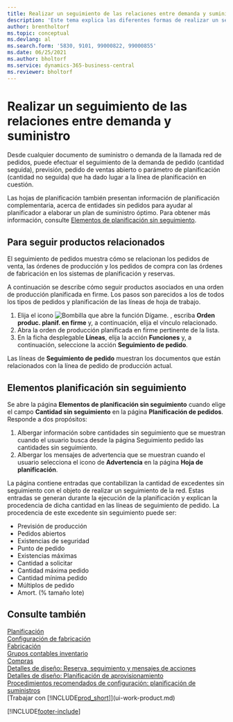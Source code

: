```yaml
---
title: Realizar un seguimiento de las relaciones entre demanda y suministro
description: 'Este tema explica las diferentes formas de realizar un seguimiento de las relaciones entre la oferta y la demanda, como el seguimiento de elementos vinculados y el tratamiento de elementos de planificación sin seguimiento.'
author: brentholtorf
ms.topic: conceptual
ms.devlang: al
ms.search.form: '5830, 9101, 99000822, 99000855'
ms.date: 06/25/2021
ms.author: bholtorf
ms.service: dynamics-365-business-central
ms.reviewer: bholtorf
---
```

# <a name="track-relations-between-demand-and-supply"></a>Realizar un seguimiento de las relaciones entre demanda y suministro

Desde cualquier documento de suministro o demanda de la llamada red de pedidos, puede efectuar el seguimiento de la demanda de pedido (cantidad seguida), previsión, pedido de ventas abierto o parámetro de planificación (cantidad no seguida) que ha dado lugar a la línea de planificación en cuestión.

Las hojas de planificación también presentan información de planificación complementaria, acerca de entidades sin pedidos para ayudar al planificador a elaborar un plan de suministro óptimo. Para obtener más información, consulte [Elementos de planificación sin seguimiento](production-how-track-demand-supply.md#untracked-planning-elements).

## <a name="to-track-linked-items"></a>Para seguir productos relacionados
El seguimiento de pedidos muestra cómo se relacionan los pedidos de venta, las órdenes de producción y los pedidos de compra con las órdenes de fabricación en los sistemas de planificación y reservas.

A continuación se describe cómo seguir productos asociados en una orden de producción planificada en firme. Los pasos son parecidos a los de todos los tipos de pedidos y planificación de las líneas de hoja de trabajo.

1. Elija el icono ![Bombilla que abre la función Dígame.](media/ui-search/search_small.png "Dígame qué desea hacer") , escriba **Orden produc. planif. en firme** y, a continuación, elija el vínculo relacionado.
2. Abra la orden de producción planificada en firme pertinente de la lista.
3. En la ficha desplegable **Líneas**, elija la acción **Funciones** y, a continuación, seleccione la acción **Seguimiento de pedido**.

Las líneas de **Seguimiento de pedido** muestran los documentos que están relacionados con la línea de pedido de producción actual.

## <a name="untracked-planning-elements"></a>Elementos planificación sin seguimiento
Se abre la página **Elementos de planificación sin seguimiento** cuando elige el campo **Cantidad sin seguimiento** en la página **Planificación de pedidos**. Responde a dos propósitos:

1. Albergar información sobre cantidades sin seguimiento que se muestran cuando el usuario busca desde la página Seguimiento pedido las cantidades sin seguimiento.
2. Albergar los mensajes de advertencia que se muestran cuando el usuario selecciona el icono de **Advertencia** en la página **Hoja de planificación**.

La página contiene entradas que contabilizan la cantidad de excedentes sin seguimiento con el objeto de realizar un seguimiento de la red. Estas entradas se generan durante la ejecución de la planificación y explican la procedencia de dicha cantidad en las líneas de seguimiento de pedido. La procedencia de este excedente sin seguimiento puede ser:

- Previsión de producción
- Pedidos abiertos
- Existencias de seguridad
- Punto de pedido
- Existencias máximas
- Cantidad a solicitar
- Cantidad máxima pedido
- Cantidad mínima pedido
- Múltiplos de pedido
- Amort. (% tamaño lote)

## <a name="see-also"></a>Consulte también
[Planificación](production-planning.md)   
[Configuración de fabricación](production-configure-production-processes.md)  
[Fabricación](production-manage-manufacturing.md)    
[Grupos contables inventario](inventory-manage-inventory.md)  
[Compras](purchasing-manage-purchasing.md)  
[Detalles de diseño: Reserva, seguimiento y mensajes de acciones](design-details-reservation-order-tracking-and-action-messaging.md)  
[Detalles de diseño: Planificación de aprovisionamiento](design-details-supply-planning.md)   
[Procedimientos recomendados de configuración: planificación de suministros](setup-best-practices-supply-planning.md)  
[Trabajar con [!INCLUDE[prod_short](includes/prod_short.md)]](ui-work-product.md)


[!INCLUDE[footer-include](includes/footer-banner.md)]
